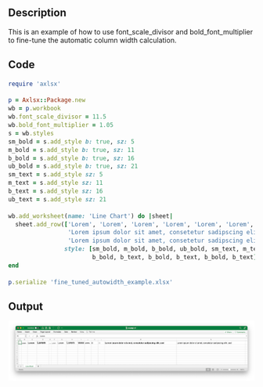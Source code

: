 ## Description

This is an example of how to use font_scale_divisor and bold_font_multiplier to fine-tune the automatic column width calculation.

## Code

```ruby
require 'axlsx'

p = Axlsx::Package.new
wb = p.workbook
wb.font_scale_divisor = 11.5
wb.bold_font_multiplier = 1.05
s = wb.styles
sm_bold = s.add_style b: true, sz: 5
m_bold = s.add_style b: true, sz: 11
b_bold = s.add_style b: true, sz: 16
ub_bold = s.add_style b: true, sz: 21
sm_text = s.add_style sz: 5
m_text = s.add_style sz: 11
b_text = s.add_style sz: 16
ub_text = s.add_style sz: 21

wb.add_worksheet(name: 'Line Chart') do |sheet|
  sheet.add_row(['Lorem', 'Lorem', 'Lorem', 'Lorem', 'Lorem', 'Lorem', 'Lorem', 'Lorem', 'WWW', 'www', 'iii', 'iii',
                 'Lorem ipsum dolor sit amet, consetetur sadipscing elitr, sed',
                 'Lorem ipsum dolor sit amet, consetetur sadipscing elitr, sed'],
                style: [sm_bold, m_bold, b_bold, ub_bold, sm_text, m_text, b_text, ub_text,
                        b_bold, b_text, b_bold, b_text, b_bold, b_text])
end

p.serialize 'fine_tuned_autowidth_example.xlsx'
```

## Output

![Output](images/fine_tuned_autowidth_example.png "Output")